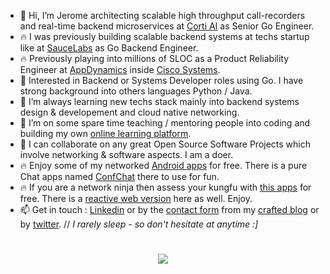 * 👋 Hi, I’m Jerome architecting scalable high throughput call-recorders and real-time backend microservices at [Corti AI](https://www.corti.ai/api) as Senior Go Engineer.
* 🔥 I was previously building scalable backend systems at techs startup like at [SauceLabs](https://saucelabs.com/) as Go Backend Engineer.
* 🔥 Previously playing into millions of SLOC as a Product Reliability Engineer at [AppDynamics](https://github.com/Appdynamics) inside [Cisco Systems](https://github.com/cisco).
* 👀 Interested in Backend or Systems Developer roles using Go. I have strong background into others languages Python / Java.
* 🌱 I’m always learning new techs stack mainly into backend systems design & developement and cloud native networking.
* 🌱 I’m on some spare time teaching / mentoring people into coding and building my own [online learning platform](https://learn.cloudmentor-scale.com).
* 💞️ I can collaborate on any great Open Source Software Projects which involve networking & software aspects. I am a doer. 
* 🔥 Enjoy some of my networked [Android apps](https://apps.cloudmentor-scale.com) for free. There is a pure Chat apps named [ConfChat](https://play.google.com/store/apps/details?id=com.amon.ChatAtScaleMobile) there to use for fun.
* 🔥 If you are a network ninja then assess your kungfu with [this apps](https://play.google.com/store/apps/details?id=com.amon.netskillschallenger) for free. There is a [reactive web version](https://quiz.cloudmentor-scale.com) here as well. Enjoy.
* 📫 Get in touch : [Linkedin](https://www.linkedin.com/in/jeromeamon/) or by the [contact form](https://blog.cloudmentor-scale.com/contact) from my [crafted blog](https://blog.cloudmentor-scale.com/) or by [twitter](https://twitter.com/jerome_amon).  // *I rarely sleep - so don't hesitate at anytime :]*
<h1 align="center">
  <a target="_blank" href="https://github.com/jeamon?tab=repositories">
    <img align="center" src="https://github-readme-stats.vercel.app/api?username=jeamon&show_icons=true&theme=dracula&count_private=true&hide_rank=true&hide=contribs,issues,prs" />
  </a>
</h1>
